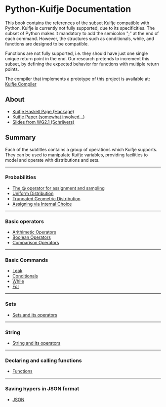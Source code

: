 # Python-Kuifje Documentation

This book contains the references of the subset Kuifje compatible with Python.
Kuifje is currently not fully supported, due to its specificities.
The subset of Python makes it mandatory to add the semicolon ";" at the end of each command.
However, the structures such as conditionals, while, and functions are designed to be compatible.

Functions are not fully supported, i.e. they should have just one single unique return point in the end.
Our research pretends to increment this subset, by defining the expected behavior for functions with multiple return points.

The compiler that implements a prototype of this project is available at:
[Kuifje Compiler](https://github.com/gleisonsdm/kuifje-compiler)

## About

- [Kuifje Haskell Page (Hackage)](https://hackage.haskell.org/package/kuifje)
- [Kuifje Paper (somewhat involved...)](http://www.cs.ox.ac.uk/people/jeremy.gibbons/publications/kuifje.pdf)
- [Slides from WG2.1 (Schrijvers)](https://meloen.cs.kuleuven.be/pub/IFIP21/Brandenburg/ifip_kuifje.pdf)

## Summary

Each of the subtitles contains a group of operations which Kuifje supports.
They can be used to manipulate Kuifje variables, providing facilities to model and operate with distributions and sets.

---

### Probabilities
- [The @ operator for assignment and sampling](https://github.com/gleisonsdm/Kuifje-Documentation/blob/main/Sampling_Assignment/Sampling_Assignment.md)
- [Uniform Distribution](https://github.com/gleisonsdm/Kuifje-Documentation/blob/main/Uniform_Assingment/Uniform%20Assingment.md)
- [Truncated Geometric Distribution](https://github.com/gleisonsdm/Kuifje-Documentation/blob/main/Geometric/Geometric.md)
- [Assigning via Internal Choice](https://github.com/gleisonsdm/Kuifje-Documentation/blob/main/Internal_Choice/Internal%20Choice.md)

---

### Basic operators
- [Arithimetic Operators](https://github.com/gleisonsdm/Kuifje-Documentation/blob/main/Arithimetic_Operations/Arithimetic.md)
- [Boolean Operators](https://github.com/gleisonsdm/Kuifje-Documentation/blob/main/Boolean_Operators/Boolean.md)
- [Comparison Operators](https://github.com/gleisonsdm/Kuifje-Documentation/blob/main/Comparing_Operators/Comparison.md)

---

### Basic Commands
- [Leak](https://github.com/gleisonsdm/Kuifje-Documentation/blob/main/Leak/Leak.md) 
- [Conditionals](https://github.com/gleisonsdm/Kuifje-Documentation/blob/main/Conditionals/Conditionals.md)
- [While](https://github.com/gleisonsdm/Kuifje-Documentation/blob/main/While/While.md) 
- [For](https://github.com/gleisonsdm/Kuifje-Documentation/blob/main/For/For.md) 

---

### Sets

- [Sets and its operators](https://github.com/gleisonsdm/Kuifje-Documentation/blob/main/Set/Set.md)

---

### String

- [String and its operators](https://github.com/gleisonsdm/Kuifje-Documentation/blob/main/String/String.md)

---


### Declaring and calling functions

- [Functions](https://github.com/gleisonsdm/Kuifje-Documentation/blob/main/Functions/Function.md)

---

### Saving hypers in JSON format
- [JSON](https://github.com/gleisonsdm/Kuifje-Documentation/blob/main/JSON/JSON.md)

